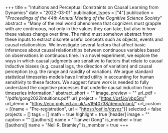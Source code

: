 +++
title = "Intuitions and Perceptual Constraints on Causal Learning from Dynamics"
date = "2022-03-01"
publication_types = ["4"]
publication = "_Proceedings of the 44th Annual Meeting of the Cognitive Science Society_"
abstract = "Many of the real world phenomena that cognizers must grapple with are continuous, not only in the values they can take, but also in how these values change over time. The mind must somehow abstract from these inputs to extract discrete useful concepts such as objects, events and causal relationships. We investigate several factors that affect basic inferences about causal relationships between continuous variables based on observations in continuous time. In a novel experiment, we explore the ways in which causal judgments are sensitive to factors that relate to causal inductive biases (e.g. causal lags, the direction of variation) and causal perception (e.g. the range and rapidity of variation). We argue standard statistical timeseries models have limited utility in accounting for human sensitivity to these factors. We suggest future work is needed to fully understand the cognitive processes that underlie causal induction from timeseries information."
abstract_short = ""
image_preview = ""
url_pdf = "/pdfs/gong2022intuitions.pdf"
url_project = "https://osf.io/ybp5m/"
url_demo = "https://eco.ppls.ed.ac.uk/~s1940738/demo/plant/"
url_custom = [{name = "Pre-registration", url = "https://osf.io/dqyez"}]
selected = false
projects = []
tags = []
math = true
highlight = true
[header]
image = ""
caption = ""
[[authors]]
	name = "Tianwei Gong"
	is_member = true
[[authors]]
	name = "Neil R. Bramley"
	is_member = true
+++
